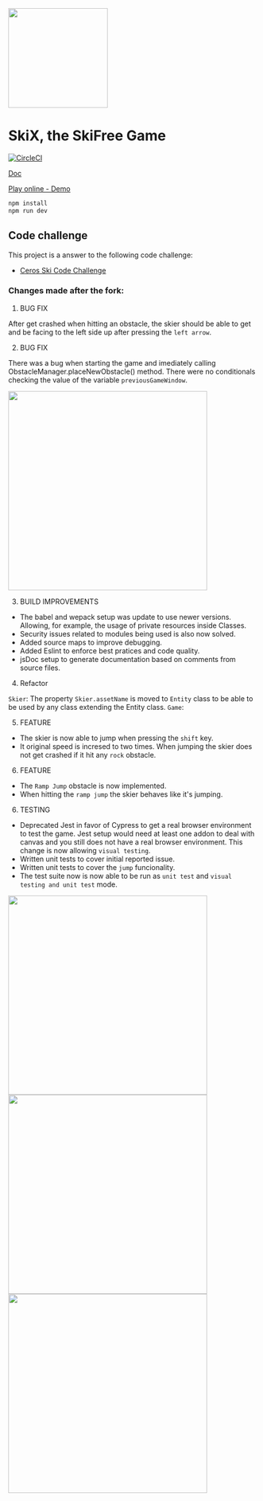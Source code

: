 <img src="https://i.imgur.com/E6d4jv7.png" height="200"  />

# SkiX, the SkiFree Game

[![CircleCI](https://circleci.com/gh/web2solutions/skix/tree/main.svg?style=svg&circle-token=bc4fd519af3fa134ece1332870cadcb82174130d)](https://circleci.com/gh/web2solutions/skix/tree/main)


[Doc](https://web2solutions.github.io/skix/code)

[Play online - Demo](https://skix.vercel.app/)

```bash
npm install
npm run dev
```

## Code challenge

This project is a answer to the following code challenge:

- [Ceros Ski Code Challenge](https://github.com/tobbie/ceros-ski-master)

### Changes made after the fork:

1. BUG FIX

After get crashed when hitting an obstacle, the skier should be able to get and be facing to the left side up after pressing the `left arrow`.

2. BUG FIX

There was a bug when starting the game and imediately calling ObstacleManager.placeNewObstacle() method. There were no conditionals checking the value of the variable `previousGameWindow`.

<img src="https://i.imgur.com/86R358e.png" width="400">

3. BUILD IMPROVEMENTS

- The babel and wepack setup was update to use newer versions. Allowing, for example, the usage of private resources inside Classes. 
- Security issues related to modules being used is also now solved.
- Added source maps to improve debugging.
- Added Eslint to enforce best pratices and code quality.
- jsDoc setup to generate documentation based on comments from source files.

4. Refactor

`Skier`: The property `Skier.assetName` is moved to `Entity` class to be able to be used by any class extending the Entity class.
`Game`: 

5. FEATURE

- The skier is now able to jump when pressing the `shift` key. 
- It original speed is incresed to two times. When jumping the skier does not get crashed if it hit any `rock` obstacle.


6. FEATURE 

- The `Ramp Jump` obstacle  is now implemented.
- When hitting the `ramp jump` the skier behaves like it's jumping.

6. TESTING

- Deprecated Jest in favor of Cypress to get a real browser environment to test the game. Jest setup would need at least one addon to deal with canvas and you still does not have a real browser environment. This change is now allowing `visual testing`.
- Written unit tests to cover initial reported issue.
- Written unit tests to cover the `jump` funcionality.
- The test suite now is now able to be run as `unit test` and `visual testing and unit test` mode.


<img src="https://i.imgur.com/ZgboCuV.png" width="400">

<img src="https://i.imgur.com/oCZSccG.png" width="400">

<img src="https://i.imgur.com/7y4VIaj.png" width="400">
